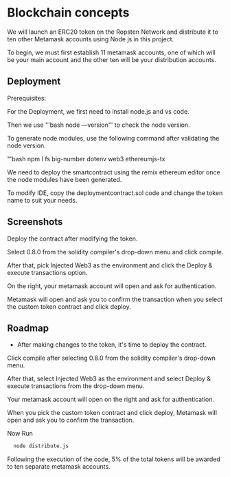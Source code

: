 
# Blockchain concepts

We will launch an ERC20 token on the Ropsten Network and distribute it to ten other Metamask accounts using Node js in this project.

To begin, we must first establish 11 metamask accounts, one of which will be your main account and the other ten will be your distribution accounts.


## Deployment
Prerequisites:

For the Deployment, we first need to install node.js and vs code.

Then we use "'bash node —version"' to check the node version.

To generate node modules, use the following command after validating the node version.


"'bash npm I fs big-number dotenv web3 ethereumjs-tx 

We need to deploy the smartcontract using the remix ethereum editor once the node modules have been generated.

To modify IDE, copy the deploymentcontract.sol code and change the token name to suit your needs.


## Screenshots


Deploy the contract after modifying the token.


Select 0.8.0 from the solidity compiler's drop-down menu and click compile.

After that, pick Injected Web3 as the environment and click the Deploy & execute transactions option.


On the right, your metamask account will open and ask for authentication.


Metamask will open and ask you to confirm the transaction when you select the custom token contract and click deploy.



## Roadmap

- After making changes to the token, it's time to deploy the contract.


Click compile after selecting 0.8.0 from the solidity compiler's drop-down menu.

After that, select Injected Web3 as the environment and select Deploy & execute transactions from the drop-down menu.


Your metamask account will open on the right and ask for authentication.


When you pick the custom token contract and click deploy, Metamask will open and ask you to confirm the transaction.



Now Run

```bash
  node distribute.js
```

Following the execution of the code, 5% of the total tokens will be awarded to ten separate metamask accounts.


